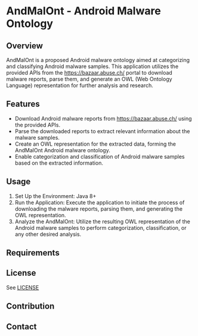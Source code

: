 # AndMalOnt - Android Malware Ontology

## Overview
AndMalOnt is a proposed Android malware ontology aimed at categorizing and classifying Android malware samples. This application utilizes the provided APIs from the https://bazaar.abuse.ch/ portal to download malware reports, parse them, and generate an OWL (Web Ontology Language) representation for further analysis and research.

## Features
- Download Android malware reports from https://bazaar.abuse.ch/ using the provided APIs.
- Parse the downloaded reports to extract relevant information about the malware samples.
- Create an OWL representation for the extracted data, forming the AndMalOnt Android malware ontology.
- Enable categorization and classification of Android malware samples based on the extracted information.

## Usage
1. Set Up the Environment: Java 8+
2. Run the Application: Execute the application to initiate the process of downloading the malware reports, parsing them, and generating the OWL representation.
3. Analyze the AndMalOnt: Utilize the resulting OWL representation of the Android malware samples to perform categorization, classification, or any other desired analysis.

## Requirements

## License
See [LICENSE](LICENSE)

## Contribution

## Contact

